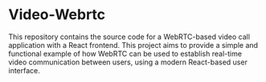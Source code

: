 # Video-Webrtc

This repository contains the source code for a WebRTC-based video call application with a React frontend. This project aims to provide a simple and functional example of how WebRTC can be used to establish real-time video communication between users, using a modern React-based user interface.
